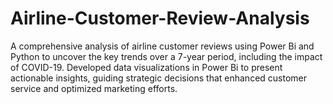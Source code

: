 # Airline-Customer-Review-Analysis
A comprehensive analysis of airline customer reviews using Power Bi and  Python to  uncover the key trends over a 7-year period, including the impact of COVID-19. Developed data visualizations in Power Bi to present actionable insights, guiding strategic decisions that enhanced customer service and optimized marketing efforts.
